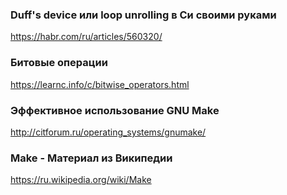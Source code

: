  

### Duff's device или loop unrolling в Си своими руками
https://habr.com/ru/articles/560320/

### Битовые операции
https://learnc.info/c/bitwise_operators.html

### Эффективное использование GNU Make
http://citforum.ru/operating_systems/gnumake/


### Make - Материал из Википедии
https://ru.wikipedia.org/wiki/Make